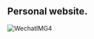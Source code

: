 ## Personal website.
![WechatIMG4](https://user-images.githubusercontent.com/1773209/60657204-7c033480-9e83-11e9-926b-b322d1cb6d20.jpeg)
